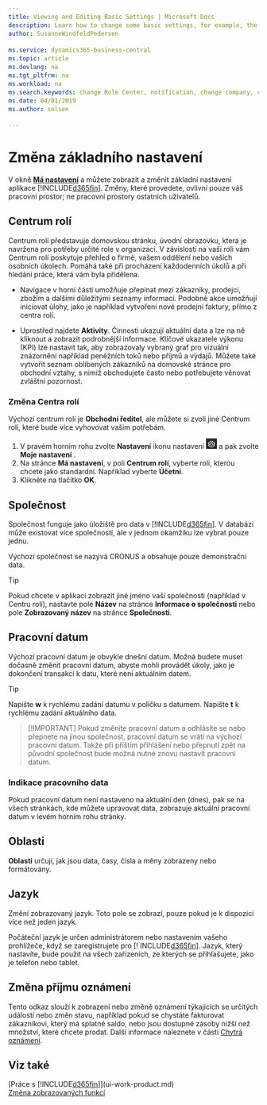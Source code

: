 ```yaml
---
title: Viewing and Editing Basic Settings | Microsoft Docs
description: Learn how to change some basic settings, for example, the Role Center, company, or the work date.
author: SusanneWindfeldPedersen

ms.service: dynamics365-business-central
ms.topic: article
ms.devlang: na
ms.tgt_pltfrm: na
ms.workload: na
ms.search.keywords: change Role Center, notification, change company, change work date
ms.date: 04/01/2019
ms.author: solsen

---
```

# Změna základního nastavení
V okně [**Má nastavení**](https://businesscentral.dynamics.com?page=9176 " přejdete přímo na stránku uživatelského nastavení uživatele na stránce Business Central ") a můžete zobrazit a změnit základní nastavení aplikace [!INCLUDE[d365fin](includes/d365fin_md.md)]. Změny, které provedete, ovlivní pouze váš pracovní prostor; ne pracovní prostory ostatních uživatelů.

## <a name="role-center">Centrum rolí</a>
Centrum rolí představuje domovskou stránku, úvodní obrazovku, která je navržena pro potřeby určité role v organizaci. V závislosti na vaší roli vám Centrum rolí poskytuje přehled o firmě, vašem oddělení nebo vašich osobních úkolech. Pomáhá také při procházení každodenních úkolů a při hledání práce, která vám byla přidělena.

- Navigace v horní části umožňuje přepínat mezi zákazníky, prodejci, zbožím a dalšími důležitými seznamy informací. Podobně akce umožňují iniciovat úlohy, jako je například vytvoření nové prodejní faktury, přímo z centra rolí.

- Uprostřed najdete **Aktivity**. Činnosti ukazují aktuální data a lze na ně kliknout a zobrazit podrobnější informace. Klíčové ukazatele výkonu (KPI) lze nastavit tak, aby zobrazovaly vybraný graf pro vizuální znázornění například peněžních toků nebo příjmů a výdajů. Můžete také vytvořit seznam oblíbených zákazníků na domovské stránce pro obchodní vztahy, s nimiž obchodujete často nebo potřebujete věnovat zvláštní pozornost.

### Změna Centra rolí
Výchozí centrum rolí je **Obchodní ředitel**, ale můžete si zvoli jiné Centrum rolí, které bude více vyhovovat vašim potřebám.
1. V pravém horním rohu zvolte **Nastavení** ikonu nastavení ![ Nastavení ikon ](media/ui-experience/settings_icon_small.png " pro Centrum rolí ") a pak zvolte **Moje nastavení** .
2. Na stránce **Má nastavení**, v poli **Centrum rolí**, vyberte roli, kterou chcete jako standardní. Například vyberte **Účetní**.
3. Klikněte na tlačítko **OK**.

## <a name="company"></a>Společnost
Společnost funguje jako úložiště pro data v [!INCLUDE[d365fin](includes/d365fin_md.md)]. V databázi může existovat více společností, ale v jednom okamžiku lze vybrat pouze jednu.

Výchozí společnost se nazývá CRONUS a obsahuje pouze demonstrační data.

> [!TIP]
> Pokud chcete v aplikaci zobrazit jiné jméno vaší společnosti (například v Centru rolí), nastavte pole **Název** na stránce **Informace o společnosti** nebo pole **Zobrazovaný název** na stránce **Společnosti**.

## <a name="work-date"></a>Pracovní datum
Výchozí pracovní datum je obvykle dnešní datum. Možná budete muset dočasně změnit pracovní datum, abyste mohli provádět úkoly, jako je dokončení transakcí k datu, které není aktuálním datem.

> [!TIP]
> Napište **w** k rychlému zadání datumu v políčku s datumem. Napište **t** k rychlému zadání aktuálního data.

>  [!IMPORTANT]
> Pokud změníte pracovní datum a odhlásíte se nebo přepnete na jinou společnost, pracovní datum se vrátí na výchozí pracovní datum. Takže při příštím přihlášení nebo přepnutí zpět na původní společnost bude možná nutné znovu nastavit pracovní datum.

### Indikace pracovního data
<!--
Whenever the work date is not set to the current day (today), there are two indicators on pages that you open for editing:

- A reminder appears at the top of the page that tells you what the work date is set to. The reminder provides a direct link to the work date setting on the **My Settings** page so you change the date if you want. From the reminder, you can also choose to dismiss the reminder for the rest of your session. Unless you change the work date to "today", the reminder will appear the next time you sign in. 

- If you dismiss the reminder, the work date will appear in the title of the page.  
-->
Pokud pracovní datum není nastaveno na aktuální den (dnes), pak se na všech stránkách, kde můžete upravovat data, zobrazuje aktuální pracovní datum v levém horním rohu stránky.

## <a name="region"></a> Oblasti

**Oblasti** určují, jak jsou data, časy, čísla a měny zobrazeny nebo formátovány.


## <a name="language"></a> Jazyk
Změní zobrazovaný jazyk. Toto pole se zobrazí, pouze pokud je k dispozici více než jeden jazyk.

Počáteční jazyk je určen administrátorem nebo nastavením vašeho prohlížeče, když se zaregistrujete pro [! INCLUDE[d365fin](includes/d365fin_md.md)]. Jazyk, který nastavíte, bude použit na všech zařízeních, ze kterých se přihlašujete, jako je telefon nebo tablet.

## Změna příjmu oznámení
Tento odkaz slouží k zobrazení nebo změně oznámení týkajících se určitých událostí nebo změn stavu, například pokud se chystáte fakturovat zákazníkovi, který má splatné saldo, nebo jsou dostupné zásoby nižší než množství, které chcete prodat. Další informace naleznete v části [Chytrá oznámení](ui-smart-notifications.md).

## Viz také
[Práce s [!INCLUDE[d365fin](includes/d365fin_md.md)]](ui-work-product.md)  
[Změna zobrazovaných funkcí](ui-experiences.md)

